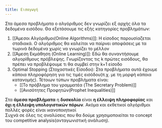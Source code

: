 ```yaml
---
title: Εισαγωγή
---
```


Στα άμεσα προβλήματα ο αλγόριθμος δεν γνωρίζει εξ αρχής όλα τα δεδομένα εισόδου. Θα εξετάσουμε τις εξής κατηγορίες προβλημάτων:

1. [[Άμεσοι Αλγόριθμοι(Online Algorithms)]]: Η είσοδος παρουσίαζεται σταδιακά. Ο αλγόριθμος θα καλείται να παίρνει αποφάσεις με τα τωρινά δεδομένα χωρίς να γνωρίζει το μέλλον
2. [[Άμεση Εκμάθηση (Online Learning)]]: Εδώ θα συναντήσουμε αλγορίθμους πρόβλεψης. Γνωρίζοντας τις k πρώτες εισόδους, θα πρέπει να προβλέψουμε τι θα συμβεί στην k+1 είσοδο
3. Optimal Stopping (Στοχαστικές Είσοδοι): Στα προβλήματα αυτά έχουμε κάποια πληροφόρηση για τις τιμές εισόδου(π.χ. με τη μορφή κάποια κατανομής). Τέτοιων τύπων προβλήματα είναι:
	-  [[Το πρόβλημα του γραμματέα (The Secretary Problem)]]
	- [[Ανισότητες Προφητών(Prophet Inequalities)]]

Στα **άμεσα προβλήματα** η **δυσκολία** είναι **η έλλειψη πληροφορίας** και **όχι η έλλειψη υπολογιστικών πόρων**. Ακόμα και εκθετικοί αλγόριθμοι πολλές φορές είναι ικανοποιητικοί
\
Συχνά σε όλες τις αναλύσεις που θα δούμε χρησιμοποιείται τo concept του competitive analysis(ανταγωνιστική ανάλυση). 
